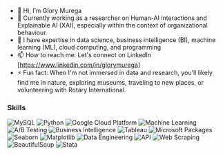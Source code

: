 - 👋 Hi, I’m Glory Murega
- 👀 Currently working as a researcher on Human-AI interactions and Explainable AI (XAI), especially within the context of organizational behaviour.
- 🌱 I have expertise in data science, business intelligence (BI), machine learning (ML), cloud computing, and programming
- 📫 How to reach me: Let's connect on LinkedIn [https://www.linkedin.com/in/glorymurega]
- ⚡ Fun fact: When I'm not immersed in data and research, you'll likely find me in nature, exploring museums, traveling to new places, or volunteering with Rotary International.

### Skills

![MySQL](https://img.shields.io/badge/MySQL-00758F?style=for-the-badge&logo=mysql&logoColor=white)
![Python](https://img.shields.io/badge/Python-3776AB?style=for-the-badge&logo=python&logoColor=white)
![Google Cloud Platform](https://img.shields.io/badge/Google_Cloud_Platform-4285F4?style=for-the-badge&logo=google-cloud&logoColor=white)
![Machine Learning](https://img.shields.io/badge/Machine_Learning-FF6F00?style=for-the-badge&logo=machine-learning&logoColor=white)
![A/B Testing](https://img.shields.io/badge/A/B_Testing-990000?style=for-the-badge&logo=ab-testing&logoColor=white)
![Business Intelligence](https://img.shields.io/badge/Business_Intelligence-FF9900?style=for-the-badge&logo=business-intelligence&logoColor=white)
![Tableau](https://img.shields.io/badge/Tableau-E97627?style=for-the-badge&logo=tableau&logoColor=white)
![Microsoft Packages](https://img.shields.io/badge/Microsoft_Packages-0078D4?style=for-the-badge&logo=microsoft&logoColor=white)
![Seaborn](https://img.shields.io/badge/Seaborn-3776AB?style=for-the-badge&logo=python&logoColor=white)
![Matplotlib](https://img.shields.io/badge/Matplotlib-3776AB?style=for-the-badge&logo=python&logoColor=white)
![Data Engineering](https://img.shields.io/badge/Data%20Engineering-3776AB?style=for-the-badge&logo=data&logoColor=white)
![API](https://img.shields.io/badge/API-3776AB?style=for-the-badge&logo=api&logoColor=white)
![Web Scraping](https://img.shields.io/badge/Web%20Scraping-3776AB?style=for-the-badge&logo=web&logoColor=white)
![BeautifulSoup](https://img.shields.io/badge/BeautifulSoup-3776AB?style=for-the-badge&logo=python&logoColor=white)
![Stata](https://img.shields.io/badge/Stata-1C4E80?style=for-the-badge&logo=stata&logoColor=white)

<!---
GloryMurega/GloryMurega is a ✨ special ✨ repository because its `README.md` (this file) appears on your GitHub profile.
You can click the Preview link to take a look at your changes.
--->
